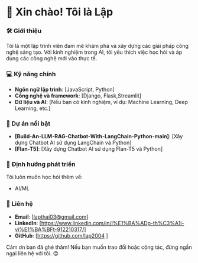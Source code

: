# 👋 Xin chào! Tôi là Lập  

### 🛠️ Giới thiệu  
Tôi là một lập trình viên đam mê khám phá và xây dựng các giải pháp công nghệ sáng tạo. Với kinh nghiệm trong AI, tôi yêu thích việc học hỏi và áp dụng các công nghệ mới vào thực tế.

### 💻 Kỹ năng chính
- **Ngôn ngữ lập trình**: [JavaScript, Python]
- **Công nghệ và framework**: [Django, Flask,Streamlit]
- **Dữ liệu và AI**: [Nếu bạn có kinh nghiệm, ví dụ: Machine Learning, Deep Learning, etc.]

### 🚀 Dự án nổi bật
- **[Build-An-LLM-RAG-Chatbot-With-LangChain-Python-main]**: [Xây dựng Chatbot AI sử dụng LangChain và Python]
- **[Flan-T5]**: [Xây dựng Chatbot AI sử dụng Flan-T5 và Python]

### 🌱 Định hướng phát triển
Tôi luôn muốn học hỏi thêm về:
- AI/ML

### 🤝 Liên hệ
- **Email**: [lapthai03@gmail.com]
- **LinkedIn**: [https://www.linkedin.com/in/l%E1%BA%ADp-th%C3%A1i-vi%E1%BA%BFt-912210317/]
- **GitHub**: [https://github.com/lap2004 ]

Cảm ơn bạn đã ghé thăm! Nếu bạn muốn trao đổi hoặc cộng tác, đừng ngần ngại liên hệ với tôi. 😊
